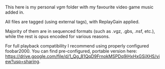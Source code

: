 This here is my personal <i>vgm</i> folder with my favourite video game music added in.

All files are tagged (using external tags), with ReplayGain applied.

Majority of them are in sequenced formats (such as .vgz, .gbs, .nsf, etc.), while the rest is opus encoded for various reasons.

For full playback compatibility I recommend using properly configured foobar2000. You can find pre-configured, portable version here: https://drive.google.com/file/d/1_Qg_81QqD9FrnokMSPDq9iHxHxGSjXHS/view?usp=sharing.